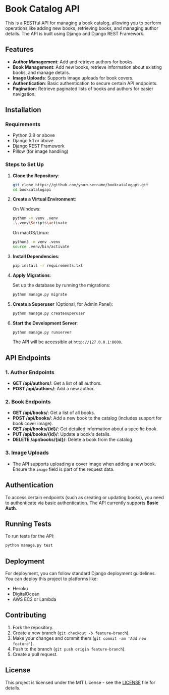 # Book Catalog API

This is a RESTful API for managing a book catalog, allowing you to perform operations like adding new books, retrieving books, and managing author details. The API is built using Django and Django REST Framework.

## Features

- **Author Management**: Add and retrieve authors for books.
- **Book Management**: Add new books, retrieve information about existing books, and manage details.
- **Image Uploads**: Supports image uploads for book covers.
- **Authentication**: Basic authentication to secure certain API endpoints.
- **Pagination**: Retrieve paginated lists of books and authors for easier navigation.

## Installation

### Requirements

- Python 3.8 or above
- Django 5.1 or above
- Django REST Framework
- Pillow (for image handling)

### Steps to Set Up

1. **Clone the Repository**:

   ```bash
   git clone https://github.com/yourusername/bookcatalogapi.git
   cd bookcatalogapi
   ```

2. **Create a Virtual Environment**:

   On Windows:

   ```bash
   python -m venv .venv
   .\.venv\Scripts\activate
   ```

   On macOS/Linux:

   ```bash
   python3 -m venv .venv
   source .venv/bin/activate
   ```

3. **Install Dependencies**:

   ```bash
   pip install -r requirements.txt
   ```

4. **Apply Migrations**:

   Set up the database by running the migrations:

   ```bash
   python manage.py migrate
   ```

5. **Create a Superuser** (Optional, for Admin Panel):

   ```bash
   python manage.py createsuperuser
   ```

6. **Start the Development Server**:

   ```bash
   python manage.py runserver
   ```

   The API will be accessible at `http://127.0.0.1:8000`.

## API Endpoints

### **1. Author Endpoints**

- **GET /api/authors/**: Get a list of all authors.
- **POST /api/authors/**: Add a new author.

### **2. Book Endpoints**

- **GET /api/books/**: Get a list of all books.
- **POST /api/books/**: Add a new book to the catalog (includes support for book cover image).
- **GET /api/books/{id}/**: Get detailed information about a specific book.
- **PUT /api/books/{id}/**: Update a book's details.
- **DELETE /api/books/{id}/**: Delete a book from the catalog.

### **3. Image Uploads**

- The API supports uploading a cover image when adding a new book. Ensure the `image` field is part of the request data.

## Authentication

To access certain endpoints (such as creating or updating books), you need to authenticate via basic authentication. The API currently supports **Basic Auth**.

## Running Tests

To run tests for the API:

```bash
python manage.py test
```

## Deployment

For deployment, you can follow standard Django deployment guidelines. You can deploy this project to platforms like:

- Heroku
- DigitalOcean
- AWS EC2 or Lambda

## Contributing

1. Fork the repository.
2. Create a new branch (`git checkout -b feature-branch`).
3. Make your changes and commit them (`git commit -am 'Add new feature'`).
4. Push to the branch (`git push origin feature-branch`).
5. Create a pull request.

## License

This project is licensed under the MIT License - see the [LICENSE](LICENSE) file for details.
